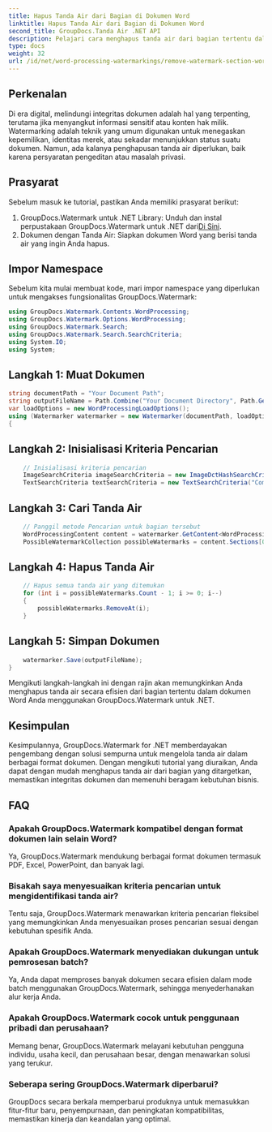 ```yaml
---
title: Hapus Tanda Air dari Bagian di Dokumen Word
linktitle: Hapus Tanda Air dari Bagian di Dokumen Word
second_title: GroupDocs.Tanda Air .NET API
description: Pelajari cara menghapus tanda air dari bagian tertentu dalam dokumen Word menggunakan GroupDocs.Watermark untuk .NET. Tutorial komprehensif tersedia di sini.
type: docs
weight: 32
url: /id/net/word-processing-watermarkings/remove-watermark-section-word-docs/
---
```

## Perkenalan
Di era digital, melindungi integritas dokumen adalah hal yang terpenting, terutama jika menyangkut informasi sensitif atau konten hak milik. Watermarking adalah teknik yang umum digunakan untuk menegaskan kepemilikan, identitas merek, atau sekadar menunjukkan status suatu dokumen. Namun, ada kalanya penghapusan tanda air diperlukan, baik karena persyaratan pengeditan atau masalah privasi.
## Prasyarat
Sebelum masuk ke tutorial, pastikan Anda memiliki prasyarat berikut:
1.  GroupDocs.Watermark untuk .NET Library: Unduh dan instal perpustakaan GroupDocs.Watermark untuk .NET dari[Di Sini](https://releases.groupdocs.com/Watermark/net/).
2. Dokumen dengan Tanda Air: Siapkan dokumen Word yang berisi tanda air yang ingin Anda hapus.

## Impor Namespace
Sebelum kita mulai membuat kode, mari impor namespace yang diperlukan untuk mengakses fungsionalitas GroupDocs.Watermark:
```csharp
using GroupDocs.Watermark.Contents.WordProcessing;
using GroupDocs.Watermark.Options.WordProcessing;
using GroupDocs.Watermark.Search;
using GroupDocs.Watermark.Search.SearchCriteria;
using System.IO;
using System;
```
## Langkah 1: Muat Dokumen
```csharp
string documentPath = "Your Document Path";
string outputFileName = Path.Combine("Your Document Directory", Path.GetFileName(documentPath));
var loadOptions = new WordProcessingLoadOptions();
using (Watermarker watermarker = new Watermarker(documentPath, loadOptions))
{
```
## Langkah 2: Inisialisasi Kriteria Pencarian
```csharp
    // Inisialisasi kriteria pencarian
    ImageSearchCriteria imageSearchCriteria = new ImageDctHashSearchCriteria(Constants.LogoPng);
    TextSearchCriteria textSearchCriteria = new TextSearchCriteria("Company Name");
```
## Langkah 3: Cari Tanda Air
```csharp
    // Panggil metode Pencarian untuk bagian tersebut
    WordProcessingContent content = watermarker.GetContent<WordProcessingContent>();
    PossibleWatermarkCollection possibleWatermarks = content.Sections[0].Search(textSearchCriteria.Or(imageSearchCriteria));
```
## Langkah 4: Hapus Tanda Air
```csharp
    // Hapus semua tanda air yang ditemukan
    for (int i = possibleWatermarks.Count - 1; i >= 0; i--)
    {
        possibleWatermarks.RemoveAt(i);
    }
```
## Langkah 5: Simpan Dokumen
```csharp
    watermarker.Save(outputFileName);
}
```
Mengikuti langkah-langkah ini dengan rajin akan memungkinkan Anda menghapus tanda air secara efisien dari bagian tertentu dalam dokumen Word Anda menggunakan GroupDocs.Watermark untuk .NET.

## Kesimpulan
Kesimpulannya, GroupDocs.Watermark for .NET memberdayakan pengembang dengan solusi sempurna untuk mengelola tanda air dalam berbagai format dokumen. Dengan mengikuti tutorial yang diuraikan, Anda dapat dengan mudah menghapus tanda air dari bagian yang ditargetkan, memastikan integritas dokumen dan memenuhi beragam kebutuhan bisnis.
## FAQ
### Apakah GroupDocs.Watermark kompatibel dengan format dokumen lain selain Word?
Ya, GroupDocs.Watermark mendukung berbagai format dokumen termasuk PDF, Excel, PowerPoint, dan banyak lagi.
### Bisakah saya menyesuaikan kriteria pencarian untuk mengidentifikasi tanda air?
Tentu saja, GroupDocs.Watermark menawarkan kriteria pencarian fleksibel yang memungkinkan Anda menyesuaikan proses pencarian sesuai dengan kebutuhan spesifik Anda.
### Apakah GroupDocs.Watermark menyediakan dukungan untuk pemrosesan batch?
Ya, Anda dapat memproses banyak dokumen secara efisien dalam mode batch menggunakan GroupDocs.Watermark, sehingga menyederhanakan alur kerja Anda.
### Apakah GroupDocs.Watermark cocok untuk penggunaan pribadi dan perusahaan?
Memang benar, GroupDocs.Watermark melayani kebutuhan pengguna individu, usaha kecil, dan perusahaan besar, dengan menawarkan solusi yang terukur.
### Seberapa sering GroupDocs.Watermark diperbarui?
GroupDocs secara berkala memperbarui produknya untuk memasukkan fitur-fitur baru, penyempurnaan, dan peningkatan kompatibilitas, memastikan kinerja dan keandalan yang optimal.